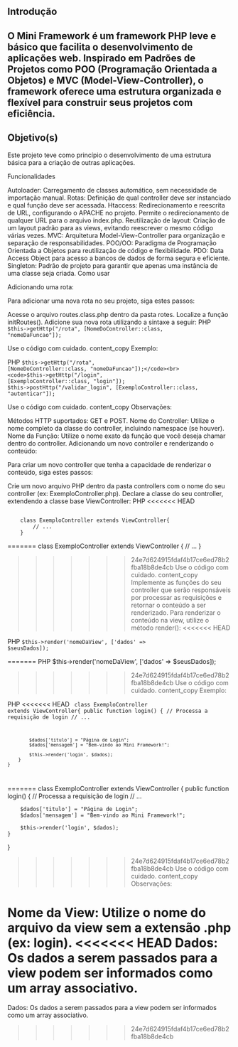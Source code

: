<h2>Introdução<h2>

<p>
    O Mini Framework é um framework PHP leve e básico que facilita o desenvolvimento de aplicações web. 
    Inspirado em Padrões de Projetos como POO (Programação Orientada a Objetos) e MVC (Model-View-Controller), 
    o framework oferece uma estrutura organizada e flexível para construir seus projetos com eficiência.
</p>

<h2>Objetivo(s)</h2>

<p>
    Este projeto teve como princípio o desenvolvimento de uma estrutura básica para a criação de outras aplicações.
</p>


Funcionalidades

Autoloader: Carregamento de classes automático, sem necessidade de importação manual.
Rotas: Definição de qual controller deve ser instanciado e qual função deve ser acessada.
Htaccess: Redirecionamento e reescrita de URL, configurando o APACHE no projeto. Permite o redirecionamento de qualquer URL para o arquivo index.php.
Reutilização de layout: Criação de um layout padrão para as views, evitando reescrever o mesmo código várias vezes.
MVC: Arquitetura Model-View-Controller para organização e separação de responsabilidades.
POO/OO: Paradigma de Programação Orientada a Objetos para reutilização de código e flexibilidade.
PDO: Data Access Object para acesso a bancos de dados de forma segura e eficiente.
Singleton: Padrão de projeto para garantir que apenas uma instância de uma classe seja criada.
Como usar

Adicionando uma rota:

Para adicionar uma nova rota no seu projeto, siga estes passos:

Acesse o arquivo routes.class.php dentro da pasta rotes.
Localize a função initRoutes().
Adicione sua nova rota utilizando a sintaxe a seguir:
PHP
<code>$this->getHttp("/rota", [NomeDoController::class, "nomeDaFuncao"]);</code>

Use o código com cuidado.
content_copy
Exemplo:

PHP
<code>$this->getHttp("/rota", [NomeDoController::class, "nomeDaFuncao"]);</code><br>
<code>$this->getHttp("/login", [ExemploController::class, "login"]);</code><br>
<code>$this->postHttp("/validar_login", [ExemploController::class, "autenticar"]);</code><br>

Use o código com cuidado.
content_copy
Observações:

Métodos HTTP suportados: GET e POST.
Nome do Controller: Utilize o nome completo da classe do controller, incluindo namespace (se houver).
Nome da Função: Utilize o nome exato da função que você deseja chamar dentro do controller.
Adicionando um novo controller e renderizando o conteúdo:

Para criar um novo controller que tenha a capacidade de renderizar o conteúdo, siga estes passos:

Crie um novo arquivo PHP dentro da pasta controllers com o nome do seu controller (ex: ExemploController.php).
Declare a classe do seu controller, extendendo a classe base ViewController:
PHP
<<<<<<< HEAD

<code>
    class ExemploController extends ViewController{
        // ...
    }
</code>

=======
class ExemploController extends ViewController
{
    // ...
}
>>>>>>> 24e7d624915fdaf4b17ce6ed78b2fba18b8de4cb
Use o código com cuidado.
content_copy
Implemente as funções do seu controller que serão responsáveis por processar as requisições e retornar o conteúdo a ser renderizado.
Para renderizar o conteúdo na view, utilize o método render():
<<<<<<< HEAD

PHP
<code>$this->render('nomeDaView', ['dados' => $seusDados]);</code>

=======
PHP
$this->render('nomeDaView', ['dados' => $seusDados]);
>>>>>>> 24e7d624915fdaf4b17ce6ed78b2fba18b8de4cb
Use o código com cuidado.
content_copy
Exemplo:

PHP
<<<<<<< HEAD
<code>
    class ExemploController extends ViewController{
        public function login()
        {
            // Processa a requisição de login
            // ...

            $dados['titulo'] = "Página de Login";
            $dados['mensagem'] = "Bem-vindo ao Mini Framework!";

            $this->render('login', $dados);
        }
    }
</code>

=======
class ExemploController extends ViewController
{
    public function login()
    {
        // Processa a requisição de login
        // ...

        $dados['titulo'] = "Página de Login";
        $dados['mensagem'] = "Bem-vindo ao Mini Framework!";

        $this->render('login', $dados);
    }
}
>>>>>>> 24e7d624915fdaf4b17ce6ed78b2fba18b8de4cb
Use o código com cuidado.
content_copy
Observações:

Nome da View: Utilize o nome do arquivo da view sem a extensão .php (ex: login).
<<<<<<< HEAD
Dados: Os dados a serem passados para a view podem ser informados como um array associativo.
=======
Dados: Os dados a serem passados para a view podem ser informados como um array associativo.
>>>>>>> 24e7d624915fdaf4b17ce6ed78b2fba18b8de4cb

